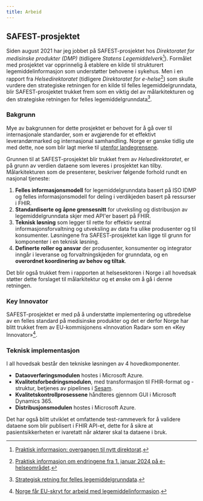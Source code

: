 ```yaml
---
title: Arbeid
---
```


## SAFEST-prosjektet

Siden august 2021 har jeg jobbet på SAFEST-prosjektet hos *Direktoratet for medisinske produkter (DMP)* (tidligere *Statens Legemiddelverk*[^1]). Formålet med prosjektet var opprinnelig å etablere en kilde til strukturert legemiddelinformasjon som understøtter behovene i sykehus. Men i en rapport fra *Helsedirektoratet* (tidligere *Direktoratet for e-helse*[^2]) som skulle vurdere den strategiske retningen for en kilde til felles legemiddelgrunndata, blir SAFEST-prosjektet trukket frem som en viktig del av målarkitekturen og den strategiske retningen for felles legemiddelgrunndata[^3].

### Bakgrunn

Mye av bakgrunnen for dette prosjektet er behovet for å gå over til internasjonale standarder, som er avgjørende for et effektivt leverandørmarked og internasjonal samhandling. Norge er ganske tidlig ute med dette, noe som blir lagt merke til [utenfor landegrensene](#key-innovator).

Grunnen til at SAFEST-prosjektet blir trukket frem av *Helsedirektoratet*, er på grunn av verdien dataene som leveres i prosjektet kan tilby. Målarkitekturen som de presenterer, beskriver følgende forhold rundt en nasjonal tjeneste:

1. **Felles informasjonsmodell** for legemiddelgrunndata basert på ISO IDMP og felles informasjonsmodell for deling i verdikjeden basert på ressurser i FHIR.
2. **Standardiserte og åpne grensesnitt** for utveksling og distribusjon av legemiddelgrunndata skjer med API'er basert på FHIR.
3. **Teknisk løsning** som legger til rette for effektiv sentral informasjonsforvaltning og utveksling av data fra ulike produsenter og til konsumenter. Løsningene fra SAFEST-prosjektet kan ligge til grunn for komponenter i en teknisk løsning.
4. **Definerte roller og ansvar** der produsenter, konsumenter og integrator inngår i leveranse og forvaltningskjeden for grunndata, og en **overordnet koordinering av behov og tiltak**.

Det blir også trukket frem i rapporten at helsesektoren i Norge i all hovedsak støtter dette forslaget til målarkitektur og et ønske om å gå i denne retningen.

### Key Innovator

SAFEST-prosjektet er med på å understøtte implementering og utbredelse av en felles standard på medisinske produkter og det er derfor Norge har blitt trukket frem av EU-kommisjonens «Innovation Radar» som en «Key Innovator»[^4].

### Teknisk implementasjon

I all hovedsak består den tekniske løsningen av 4 hovedkomponenter.

- **Dataoverføringsmodulen** hostes i Microsoft Azure.
- **Kvalitetsforbedringsmodulen**, med transformasjon til FHIR-format og -struktur, betjenes av pipelines i [Sesam](https://www.sesam.io/).
- **Kvalitetskontrollprosessene** håndteres gjennom GUI i Microsoft Dynamics 365.
- **Distribusjonsmodulen** hostes i Microsoft Azure.

Det har også blitt utviklet et omfattende test-rammeverk for å validere dataene som blir publisert i FHIR API-et, dette for å sikre at pasientsikkerheten er ivaretatt når aktører skal ta dataene i bruk.

[^1]: [Praktisk informasjon: overgangen til nytt direktorat](https://www.dmp.no/nyheter/praktisk-informasjon-om-overgangen-til-nytt-direktorat).
[^2]: [Praktisk informasjon om endringene fra 1. januar 2024 på e-helseområdet](https://www.ehelse.no/aktuelt/endringer-pa-e-helseomradet-fra-1.januar-2024).
[^3]: [Strategisk retning for felles legemiddelgrunndata](https://www.ehelse.no/publikasjoner/strategisk-retning-for-felles-legemiddelgrunndata/).
[^4]: [Norge får EU-skryt for arbeid med legemiddelinformasjon](https://www.dagensmedisin.no/legemidler-spesialisthelsetjeneste/norge-far-eu-skryt-for-arbeid-med-legemiddelinformasjon/104110).